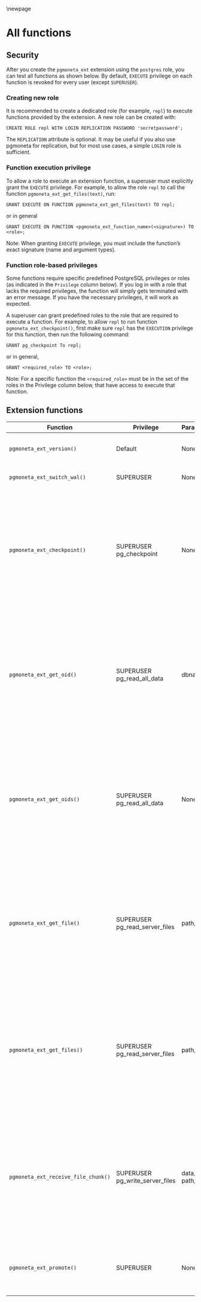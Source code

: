 \newpage

# All functions

## Security

After you create the `pgmoneta_ext` extension using the `postgres` role, you can test all functions as shown below. By default, `EXECUTE` privilege on each function is revoked for every user (except `SUPERUSER`).

### Creating new role

It is recommended to create a dedicated role (for example, `repl`) to execute functions provided by the extension. A new role can be created with:

```
CREATE ROLE repl WITH LOGIN REPLICATION PASSWORD 'secretpassword';
```

The `REPLICATION` attribute is optional. It may be useful if you also use pgmoneta for replication, but for most use cases, a simple `LOGIN` role is sufficient.

### Function execution privilege

To allow a role to execute an extension function, a superuser must explicitly grant the `EXECUTE` privilege. For example, to allow the role `repl` to call the function `pgmoneta_ext_get_files(text)`, run:

```
GRANT EXECUTE ON FUNCTION pgmoneta_ext_get_files(text) TO repl;
```

or in general

```
GRANT EXECUTE ON FUNCTION <pgmoneta_ext_function_name>(<signature>) TO <role>;
```

Note: When granting `EXECUTE` privilege, you must include the function’s exact signature (name and argument types).

### Function role-based privileges

Some functions require specific predefined PostgreSQL privileges or roles (as indicated in the `Privilege` column below). If you log in with a role that lacks the required privileges, the function will simply gets terminated with an error message. If you have the necessary privileges, it will work as expected. 

A superuser can grant predefined roles to the role that are required to execute a function. For example, to allow `repl` to run function `pgmoneta_ext_checkpoint()`, first make sure `repl` has the `EXECUTION` privilege for this function, then run the following command:

```
GRANT pg_checkpoint To repl;
```

or in general,

```
GRANT <required_role> TO <role>;
```

Note: For a specific function the `<required_role>` must be in the set of the roles in the Privilege column below, that have access to execute that function.

## Extension functions

| Function                    | Privilege | Parameters | Description                                            |
|-----------------------------|-----------|------------|--------------------------------------------------------|
| `pgmoneta_ext_version()`    |   Default |    None    | Return the version number of `pgmoneta_ext` as a Datum.|
| `pgmoneta_ext_switch_wal()` | SUPERUSER |    None    | A function for switching to a new WAL file.            |
| `pgmoneta_ext_checkpoint()` | SUPERUSER <br>pg_checkpoint | None | A function which forces a checkpoint. <br>This function can only be executed by a `SUPERUSER` for all PostgreSQL versions but can also be executed by `pg_checkpoint` in PostgreSQL 15+. <br>Use the SQL command `GRANT pg_checkpoint TO repl;` to assign the role in PostgreSQL 15+.|
| `pgmoneta_ext_get_oid()`|   SUPERUSER <br>pg_read_all_data        | dbname  | Return the specific database OID by the database name. <br>This function can only be executed by a `SUPERUSER` for all PostgreSQL versions but can also be executed by `pg_read_all_data` in PostgreSQL 14+. <br>Use the SQL command `GRANT pg_read_all_data TO repl;` to assign the role in PostgreSQL 14+|
| `pgmoneta_ext_get_oids()`    |   SUPERUSER <br>pg_read_all_data    | None   | Return all OIDs on the current server. <br>This function can only be executed by a `SUPERUSER` for all PostgreSQL versions but can also be executed by `pg_read_all_data` in PostgreSQL 14+. <br>Use the SQL command `GRANT pg_read_all_data TO repl;` to assign the role in PostgreSQL 14+|
| `pgmoneta_ext_get_file()`|   SUPERUSER <br>pg_read_server_files       | path/to/file  | Return the bytes of the specified file that is passed in. <br>This function can only be executed by a `SUPERUSER` for all PostgreSQL versions but can also be executed by `pg_read_server_files` in PostgreSQL 11+. <br>Use the SQL command `GRANT pg_read_server_files TO repl;` to assign the role in PostgreSQL 11+|
| `pgmoneta_ext_get_files()`    |   SUPERUSER <br>pg_read_server_files    | path/to/dir   | Return all file paths in the specified directory passed in. <br>This function can only be executed by a `SUPERUSER` for all PostgreSQL versions but can also be executed by `pg_read_server_files` in PostgreSQL 11+. <br>Use the SQL command `GRANT pg_read_server_files TO repl;` to assign the role in PostgreSQL 11+|
| `pgmoneta_ext_receive_file_chunk()`    |   SUPERUSER <br>pg_write_server_files    | data_chunk <br>path/to/file   | Receive the file chunk from the client side and write it to the file. <br>This function can only be executed by a `SUPERUSER` for all PostgreSQL versions but can also be executed by `pg_write_server_files` in PostgreSQL 11+. <br>Use the SQL command `GRANT pg_write_server_files TO repl;` to assign the role in PostgreSQL 11+|
| `pgmoneta_ext_promote()`    |   SUPERUSER    | None   | Promote a standby (replica) server to become the primary server. This function can only be executed on a server running in recovery mode.|
